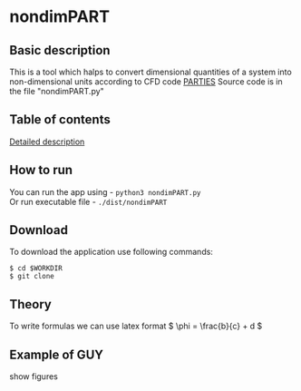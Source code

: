 # nondimPART
## Basic description
This is a tool which halps to convert dimensional quantities of a system into non-dimensional units according to CFD code [PARTIES](https://github.com/vowinckel/PARTIES)
Source code is in the file "nondimPART.py"
## Table of contents
[Detailed description](description.md)

## How to run
You can run the app using - `python3 nondimPART.py`<br>
Or run executable file - `./dist/nondimPART`

## Download
To download the application use following commands:
```
$ cd $WORKDIR
$ git clone
```

## Theory
To write formulas we can use latex format
$ \phi = \frac{b}{c} + d $

## Example of GUY
show figures
